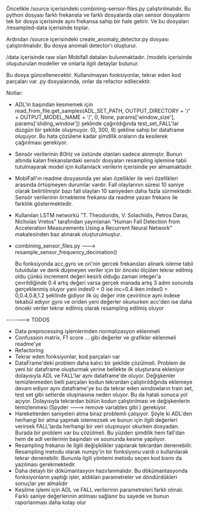 Öncelikle /source içerisindeki combining-sensor-files.py çalıştırılmalıdır. Bu python dosyası farklı frekansta ve farklı dosyalarda olan sensor dosyalarını tek bir dosya içerisinde aynı frekansa sahip bir hale getirir. Ve bu dosyaları /resampled-data içerisinde toplar.

Ardından /source içerisindeki create_anomaly_detector.py dosyası çalıştırılmalıdır. Bu dosya anomali detector'ı oluşturur.

/data içerisinde raw olan Mobifall dataları bulunmaktadır.
/models içerisinde oluşuturulan modeller ve onlarla ilgili detaylar bulunur.

Bu dosya güncellenecektir.
Kullanılmayan fonksiyonlar, tekrar eden kod parçaları var .py dosyalarında, onlar da refactor edilecektir.

Notlar: 

* ADL'in başından kesmemek için read_from_file.get_samples(ADL_SET_PATH, OUTPUT_DIRECTORY + '/' + OUTPUT_MODEL_NAME + '/', 0, None, params['window_size'], params['sliding_window']) şeklinde çağırıldığında test_set_FALL'lar düzgün bir şekilde oluşmuyor. (0, 300, 9) şekline sahip bir dataframe oluşuyor. Bu hata çözülene kadar şimdilik oraların da kesilerek çağırılması gerekiyor.

* Sensör verilerinin 80Hz ve üstünde olanları sadece alınmıştır. Bunun altında kalan frekanslardaki sensör dosyaları resampling işlemine tabii tutulmayarak model için kullanılack verilerin içerisinde yer almamaktadır.

* MobiFall'ın readme dosyasında yer alan özellikler ile veri özellikleri arasında örtüşmeyen durumlar vardır. Fall olaylarının süresi 10 saniye olarak belirtilmiştir bazı fall olayları 10 saniyeden daha fazla sürmektedir. Sensör verilerinin örnekleme frekansı da readme yazan frekans ile farklılık göstermektedir.

* Kullanılan LSTM networkü "T. Theodoridis, V. Solachidis, Petros Daras, Nicholas Vretos" tarafından yayınlanan "Human Fall Detection from Acceleration Measurements Using a Recurrent Neural Network" makalesinden baz alınarak oluşturulmuştur.

* combining_sensor_files.py ---> resample_sensor_frequency_decimation()

    Bu fonksiyonda acc,gyro ve ori'nin gercek frekansları alinark isleme tabii tutuldular ve 
    denk düşmeyen veriler için bir önceki ölçülen tekrar edilmiş oldu çünkü increment değeri 
    kesirli olduğu zaman integer'a çevrildiğinde 0.4 artış değeri varsa gerçek manada artış 3 adım sonunda
    gerçeklenmiş oluyor yani index0 = 0 ise inc=0.4 iken index0 = 0,0.4,0.8,1.2 şeklinde gidiyor ilk üç değer
    inte çevirilnce aynı indexe tekabül ediyor gyro ve oriden yeni değerler okunurken acc'den ise daha önceki 
    veriler tekrar edilmiş olarak resampling edilmiş oluyor


-------> TODOS
  * Data preprocessing işlemlerinden normalizasyon eklenmeli
  * Confussion matrix, F1 score ... gibi değerler ve grafikler eklenmeli readme'ye
  * Refactoring
  * Tekrar eden fonksiyonlar, kod parçaları var 
  * DataFrame'deki problem daha kalıcı bir şekilde çözülmeli. Problem de yeni bir dataframe oluşturmak yerine bellekte ilk oluşturana ekleniyor dolayısıyla ADL ve FALL'lar aynı dataframe'de oluyor. Değişkenler temizlenmeden belli parçaları kodun tekrardan çalıştırıldığında eklemeye devam ediyor aynı dataframe'ye bu da tekrar eden windowların train set, test set gibi setlerde oluşmasına neden oluyor. Bu da hatalı sonuca yol açıyor. Dolayısıyla tekrardan bütün kodun çalıştırılması ve değişkenlerin temizlenmesi (Spyder ---> remove variables gibi ) gerekiyor.
  * Hareketlerden saniyeleri atma biraz problemli çalışıyor. Şöyle ki ADL'den herhangi bir atma yapmak istemezsek ve bunun için ilgili değerleri verirsek FALL'larda herhangi bir veri oluşmuyor okurken dosyadan. Burada bir problem var bu çözülmeli. Bu yüzden şimdilik hem fall'dan hem de adl verilerinin başından ve soununda kesme yapılıyor.
  * Resampling frekansı ile ilgili değişiklikler yapılarak tekrardan denenebilir. Resampling metodu olarak numpy'in bir fonksiyonu vardı o kullanılarak tekrar denenebilir. Bununla ilgili yöntemi metodu seçen kod kısmı da yazılması gerekmektedir.
  * Daha detaylı bir dökümantasyon hazırlanmalıdır. Bu dökümantasyonda fonksiyonların yaptığı işler, aldıkları parametreler ve döndürdükleri sonuçlar yer almalıdır
  * Kesilme işlemi için ADL ve FALL verilerinin parametreleri farklı olmalı. Farklı saniye değerlerinin atılması sağlanır bu sayede ve bunun raporlanması daha kolay olur
